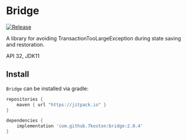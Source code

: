# Bridge

[![Release](https://jitpack.io/v/7koston/bridge.svg)](https://jitpack.io/#7koston/bridge)

A library for avoiding TransactionTooLargeException during state saving and restoration.

API 32, JDK11

## Install

`Bridge` can be installed via gradle:

```gradle
repositories {
    maven { url "https://jitpack.io" }
}

dependencies {
    implementation 'com.github.7koston:bridge:2.0.4'
}
```
